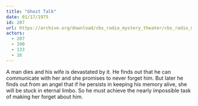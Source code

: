 ```yaml
---
title: "Ghost Talk"
date: 01/17/1975
id: 207
url: https://archive.org/download/cbs_radio_mystery_theater/cbs_radio_mystery_theater-0201-0250.zip/cbs_radio_mystery_theater-0201-0250%2Fcbsrmt_0207_ghost_talk.mp3
actors:
  - 207
  - 190
  - 133
  - 16
---
```

A man dies and his wife is devastated by it. He finds out that he can communicate with her and she promises to never forget him. But later he finds out from an angel that if he persists in keeping his memory alive, she will be stuck in eternal limbo. So he must achieve the nearly impossible task of making her forget about him.